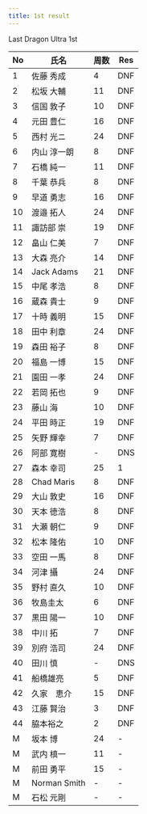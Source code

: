 ```yaml
---
title: 1st result
---
```


Last Dragon Ultra 1st   

| No | 氏名 | 周数 | Res |
| --- | --- | --- | --- |
| 1 | 佐藤 秀成  | 4 | DNF |
| 2 | 松坂 大輔 | 11 | DNF |
| 3 | 信国 敦子 | 10 | DNF |
| 4 | 元田 豊仁 | 16 | DNF |
| 5 | 西村 光ニ | 24 | DNF |
| 6 | 内山 淳一朗 | 8 | DNF |
| 7 | 石橋 純一 | 11 | DNF |
| 8 | 千葉 恭兵 | 8 | DNF |
| 9 | 早道 勇志 | 16 | DNF |
| 10 | 渡邉 拓人 | 24 | DNF |
| 11 | 諏訪部 崇 | 19 | DNF |
| 12 | 畠山 仁美 | 7 | DNF |
| 13 | 大森 亮介 | 14 | DNF |
| 14 | Jack Adams | 21 | DNF |
| 15 | 中尾 孝浩 | 8 | DNF |
| 16 | 蔵森 貴士 | 9 | DNF |
| 17 | 十時 義明 | 15 | DNF |
| 18 | 田中 利章 | 24 | DNF |
| 19 | 森田 裕子 | 8 | DNF |
| 20 | 福島 一博 | 15 | DNF |
| 21 | 園田 一孝 | 24 | DNF |
| 22 | 若岡 拓也 | 9 | DNF |
| 23 | 藤山 海 | 10 | DNF |
| 24 | 平田 時正 | 19 | DNF |
| 25 | 矢野 輝幸 | 7 | DNF |
| 26 | 阿部 寛樹 | - | DNS |
| 27 | 森本 幸司 | 25 | 1 |
| 28 | Chad Maris  | 8 | DNF |
| 29 | 大山 敦史 | 16 | DNF |
| 30 | 天本 徳浩 | 8 | DNF |
| 31 | 大瀬 朝仁 | 9 | DNF |
| 32 | 松本 隆佑 | 10 | DNF |
| 33 | 空田 一馬 | 8 | DNF |
| 34 | 河津 攝 | 24 | DNF |
| 35 | 野村 直久 | 10 | DNF |
| 36 | 牧島圭太 | 6 | DNF |
| 37 | 黒田 陽一 | 10 | DNF |
| 38 | 中川 拓 | 7 | DNF |
| 39 | 別府 浩司 | 24 | DNF |
| 40 | 田川 慎 | - | DNS |
| 41 | 船橋雄亮 | 5 | DNF |
| 42 | 久家　恵介 | 15 | DNF |
| 43 | 江藤 賢治 | 3 | DNF |
| 44 | 脇本裕之 | 2 | DNF |
| M | 坂本 博 | 24 | - |
| M | 武内 槙一 | 11 | - |
| M | 前田 勇平 | 15 | - |
| M | Norman Smith | - | - |
| M | 石松 元剛 | - | - |

